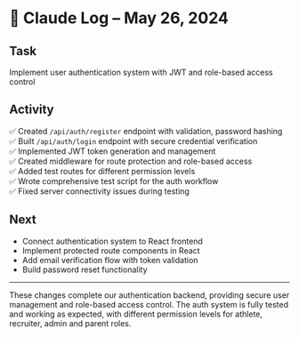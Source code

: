# 🧾 Claude Log – May 26, 2024

## Task
Implement user authentication system with JWT and role-based access control

## Activity
✅ Created `/api/auth/register` endpoint with validation, password hashing  
✅ Built `/api/auth/login` endpoint with secure credential verification  
✅ Implemented JWT token generation and management  
✅ Created middleware for route protection and role-based access  
✅ Added test routes for different permission levels  
✅ Wrote comprehensive test script for the auth workflow  
✅ Fixed server connectivity issues during testing  

## Next
- Connect authentication system to React frontend
- Implement protected route components in React
- Add email verification flow with token validation
- Build password reset functionality

---

These changes complete our authentication backend, providing secure user management and role-based access control. The auth system is fully tested and working as expected, with different permission levels for athlete, recruiter, admin and parent roles. 